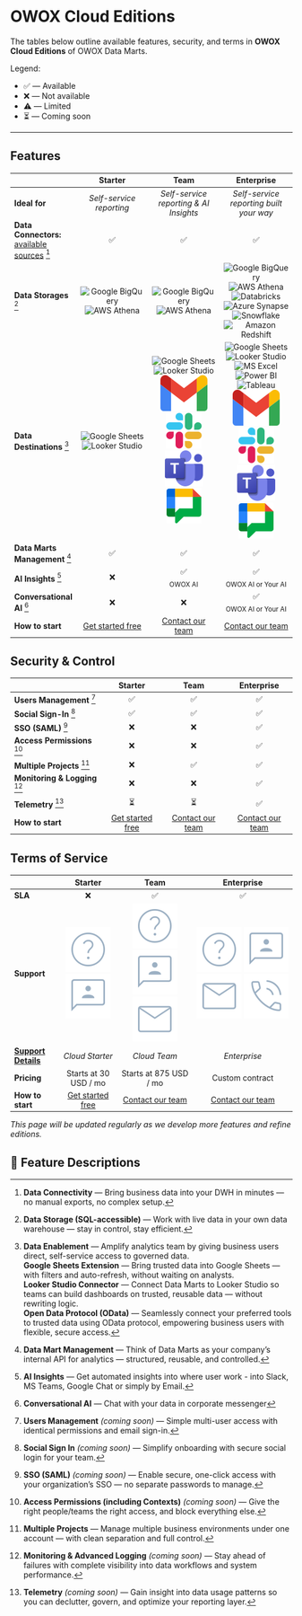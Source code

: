 # OWOX Cloud Editions

The tables below outline available features, security, and terms in **OWOX Cloud Editions** of OWOX Data Marts.

Legend:

- ✅ — Available
- ❌ — Not available
- ⚠️ — Limited
- ⏳ — Coming soon

---

## Features

|                                                                             | **Starter**                                                                                                                           | **Team**                                                                                                                                                  | **Enterprise**                                                                                                                         |
| --------------------------------------------------------------------------- | :---------------------------------------------------------------------------------------------------------------------------------------: | :-----------------------------------------------------------------------------------------------------------------------------------------------------------: | :--------------------------------------------------------------------------------------------------------------------------------------: |
 **Ideal for**                                                                 | _Self-service reporting_ | _Self-service reporting & AI Insights_                                                           | _Self-service reporting built your way_ |
| **Data Connectors:** <br> [available sources](../../README.md#data-sources) [^1] | ✅                                                                                                                                      | ✅                                                                                                                                                          | ✅                                                                                                                                     |
| **Data Storages** <br>  [^2]                                                      | ![Google BigQuery](../res/bigquery.svg) ![AWS Athena](../res/athena.svg)                                                                | ![Google BigQuery](../res/bigquery.svg) ![AWS Athena](../res/athena.svg)                                                                                    | ![Google BigQuery](../res/bigquery.svg) ![AWS Athena](../res/athena.svg) ![Databricks](../res/databricks.svg) ![Azure Synapse](../res/synapse.svg) ![Snowflake](../res/snowflake.svg) ![Amazon Redshift](../res/redshift.svg)                                                           |
| **Data Destinations** [^3]                                                  | ![Google Sheets](../res/g-sheets.svg) ![Looker Studio](../res/looker.svg)                                                               | ![Google Sheets](../res/g-sheets.svg) ![Looker Studio](../res/looker.svg) <br>  ![Email](../res/email.svg)  ![Slack](../res/slack.svg) ![Teams](../res/teams.svg)  ![Google Chat](../res/google_chat.svg)                                                                      | ![Google Sheets](../res/g-sheets.svg) ![Looker Studio](../res/looker.svg) ![MS Excel](../res/ms-excel.svg) ![Power BI](../res/power-bi.svg) ![Tableau](../res/tableau.svg)      <br>  ![Email](../res/email.svg)  ![Slack](../res/slack.svg) ![Teams](../res/teams.svg)  ![Google Chat](../res/google_chat.svg)                                                          |
| **Data Marts Management** [^4]                                              | ✅                                                                                                                                      | ✅                                                                                                                                                          | ✅                                                                                                                                     |
| **AI Insights** [^5]                                                             | ❌                                                                                                                                      | ✅ <br> <sub>OWOX AI</sub>                                                                                                                                                        | ✅ <br> <sub>OWOX AI or Your AI </sub>                                                                                                                                     |
| **Conversational AI** [^6]                                                        | ❌                                                                                                                                      | ❌                                                                                                                                                          | ✅ <br> <sub>OWOX AI or Your AI</sub>
| **How to start**                    | [Get started free](https://www.owox.com/app-signup) | [Contact our team](https://www.owox.com/pricing) | [Contact our team](https://www.owox.com/pricing) |

## Security & Control

|                                     | **Starter**                                                | **Team**                                                | **Enterprise**                                   |
| ----------------------------------- | :------------------------------------------------------------: | :---------------------------------------------------------: | :------------------------------------------------: |
| **Users Management** [^7]           | ✅                                                           | ✅                                                        | ✅                                               |
| **Social Sign-In** [^8]             | ✅                                                           | ✅                                                        | ✅                                               |
| **SSO (SAML)** [^9]                 | ❌                                                           | ❌                                                        | ✅                                                                   |
| **Access Permissions** [^11]        | ❌                                                           | ❌                                                        | ✅                                               |
| **Multiple Projects** [^12]         | ❌                                                          | ✅                                                        | ✅                                               |
| **Monitoring & Logging** [^13]      | ❌                                                           | ❌                                                        | ✅                                               |
| **Telemetry** [^14]                 | ⏳                                                         | ⏳                                                      | ✅      
| **How to start**                    | [Get started free](https://www.owox.com/app-signup) | [Contact our team](https://www.owox.com/pricing) | [Contact our team](https://www.owox.com/pricing) 



## Terms of Service

|                                                                                              | **Starter**                                                | **Team**                                                | **Enterprise**                                   |
| -------------------------------------------------------------------------------------------- | :------------------------------------------------------------: | :---------------------------------------------------------: | :------------------------------------------------: |
| **SLA**                                                                                  |  ❌                                                | ✅          | ✅     |
| **Support**                                                                                      | ![Doc](../res/doc.svg) ![Chat](../res/chat.svg)                                                           | ![Doc](../res/doc.svg) ![Chat](../res/chat.svg) ![Email](../res/mail.svg)                                                        |   ![Doc](../res/doc.svg) ![Chat](../res/chat.svg) ![Email](../res/mail.svg) ![Phone](../res/phone_in_talk.svg)                                           |
| [**Support Details**](https://support.owox.com/hc/en-us/articles/115000216754-Support-Options) | _Cloud Starter_                                                  | _Cloud Team_                                                  | _Enterprise_                                     |
| **Pricing**                                                                             | Starts at 30 USD / mo  | Starts at 875 USD / mo | Custom contract  |
| **How to start**                                                                             | [Get started free](https://www.owox.com/app-signup)  | [Contact our team](https://www.owox.com/pricing) | [Contact our team](https://www.owox.com/pricing)  |

_This page will be updated regularly as we develop more features and refine editions._

## 📝 Feature Descriptions

[^1]: **Data Connectivity** — Bring business data into your DWH in minutes — no manual exports, no complex setup.

[^2]: **Data Storage (SQL-accessible)** — Work with live data in your own data warehouse — stay in control, stay efficient.

[^3]:
    **Data Enablement** — Amplify analytics team by giving business users direct, self-service access to governed data.  
    **Google Sheets Extension** — Bring trusted data into Google Sheets — with filters and auto-refresh, without waiting on analysts.  
    **Looker Studio Connector** — Connect Data Marts to Looker Studio so teams can build dashboards on trusted, reusable data — without rewriting logic.  
    **Open Data Protocol (OData)** — Seamlessly connect your preferred tools to trusted data using OData protocol, empowering business users with flexible, secure access.

[^4]: **Data Mart Management** — Think of Data Marts as your company’s internal API for analytics — structured, reusable, and controlled.

[^5]: **AI Insights** — Get automated insights into where user work - into Slack, MS Teams, Google Chat or simply by Email.

[^6]: **Conversational AI** — Chat with your data in corporate messenger

[^7]: **Users Management** _(coming soon)_ — Simple multi-user access with identical permissions and email sign-in.

[^8]: **Social Sign In** _(coming soon)_ — Simplify onboarding with secure social login for your team.

[^9]: **SSO (SAML)** _(coming soon)_ — Enable secure, one-click access with your organization’s SSO — no separate passwords to manage.

[^10]: **High Availability Cluster** _(coming soon)_ — Stay resilient at scale with high-availability architecture built for performance.

[^11]: **Access Permissions (including Contexts)** _(coming soon)_ — Give the right people/teams the right access, and block everything else.

[^12]: **Multiple Projects** — Manage multiple business environments under one account — with clean separation and full control.

[^13]: **Monitoring & Advanced Logging** _(coming soon)_ — Stay ahead of failures with complete visibility into data workflows and system performance.

[^14]: **Telemetry** _(coming soon)_ — Gain insight into data usage patterns so you can declutter, govern, and optimize your reporting layer.
